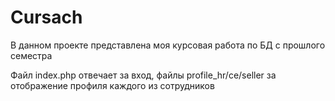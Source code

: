 # Cursach
В данном проекте представлена моя курсовая работа по БД с прошлого семестра


Файл index.php отвечает за вход, файлы profile_hr/ce/seller за отображение профиля каждого из сотрудников
